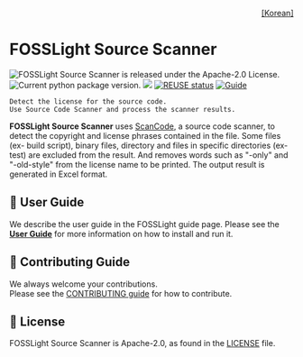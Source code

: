 <!--
Copyright (c) 2021 LG Electronics
SPDX-License-Identifier: Apache-2.0
 -->
<p align='right'>
  <a href="https://fosslight.org/fosslight-guide/scanner/1_source.html">
    [Korean]
 </a>
</p>

# FOSSLight Source Scanner

<img src="https://img.shields.io/pypi/l/fosslight_source" alt="FOSSLight Source Scanner is released under the Apache-2.0 License." /> <img src="https://img.shields.io/pypi/v/fosslight_source" alt="Current python package version." /> <img src="https://img.shields.io/pypi/pyversions/fosslight_source" /> [![REUSE status](https://api.reuse.software/badge/github.com/fosslight/fosslight_source_scanner)](https://api.reuse.software/info/github.com/fosslight/fosslight_source_scanner) [![Guide](http://img.shields.io/badge/-doc-blue?style=flat-square&logo=github&link=https://fosslight.org/fosslight-guide-en/scanner/2_source.html)](https://fosslight.org/fosslight-guide-en/scanner/2_source.html)
</p>

```note
Detect the license for the source code.
Use Source Code Scanner and process the scanner results.
```

**FOSSLight Source Scanner** uses [ScanCode][sc], a source code scanner, to detect the copyright and license phrases contained in the file. Some files (ex- build script), binary files, directory and files in specific directories (ex-test) are excluded from the result. And removes words such as "-only" and "-old-style" from the license name to be printed. The output result is generated in Excel format.


[sc]: https://github.com/nexB/scancode-toolkit


## 📖 User Guide

We describe the user guide in the FOSSLight guide page.
Please see the [**User Guide**](https://fosslight.org/fosslight-guide-en/scanner/2_source.html) for more information on how to install and run it.


## 👏 Contributing Guide

We always welcome your contributions.  
Please see the [CONTRIBUTING guide](https://fosslight.org/fosslight-guide-en/learn/1_contribution.html) for how to contribute.


## 📄 License

FOSSLight Source Scanner is Apache-2.0, as found in the [LICENSE][l] file.

[l]: https://github.com/fosslight/fosslight_source_scanner/blob/main/LICENSE
